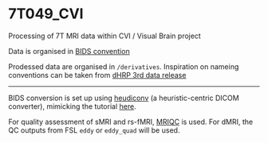 # 7T049_CVI
Processing of 7T MRI data within CVI / Visual Brain project

Data is organised in [BIDS convention](https://bids.neuroimaging.io/specification.html)

Prodessed data are organised in `/derivatives`. Inspiration on nameing conventions can be taken from [dHRP 3rd data release](https://biomedia.github.io/dHCP-release-notes/structure.html) 

-------------

BIDS conversion is set up using [heudiconv](https://heudiconv.readthedocs.io/en/latest/) (a heuristic-centric DICOM converter), mimicking the tutorial [here](http://reproducibility.stanford.edu/bids-tutorial-series-part-2a/).

For quality assessment of sMRI and rs-fMRI, [MRIQC](https://mriqc.readthedocs.io/en/stable/) is used. For dMRI, the QC outputs from FSL `eddy` or `eddy_quad` will be used. 
